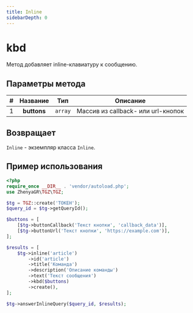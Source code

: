 ```yaml
---
title: Inline
sidebarDepth: 0
---
```


# kbd
Метод добавляет inline-клавиатуру к сообщению.

## Параметры метода
| # |  Название   |   Тип   |              Описание              |
|:-:|:-----------:|:-------:|:----------------------------------:|
| 1 | **buttons** | `array` | Массив из callback- или url-кнопок |

## Возвращает
`Inline` - экземпляр класса `Inline`.

## Пример использования
```php
<?php
require_once __DIR__ . 'vendor/autoload.php';
use ZhenyaGR\TGZ\TGZ;

$tg = TGZ::create('ТОКЕН');
$query_id = $tg->getQueryId();

$buttons = [
    [$tg->buttonCallback('Текст кнопки', 'callback_data')],
    [$tg->buttonUrl('Текст кнопки', 'https://example.com')],
];

$results = [
    $tg->inline('article') 
        ->id('article')
        ->title('Команда')
        ->description('Описание команды')
        ->text('Текст сообщения')
        ->kbd($buttons)
        ->create(),
];

$tg->answerInlineQuery($query_id, $results);
```